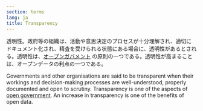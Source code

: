 ```yaml
---
section: terms
lang: ja
title: Transparency
---
```


透明性。政府等の組織は、活動や意思決定のプロセスが十分理解され、適切にドキュメント化され、精査を受けられる状態にある場合に、透明性があるとされる。透明性は、[オープンガバメント](/glossary/ja/terms/open-government/) の原則の一つである。透明性が高まることは、オープンデータの利点の一つである。

Governments and other organisations are said to be transparent when their workings and decision-making processes are well-understood, properly documented and open to scrutiny. Transparency is one of the aspects of [open government](/glossary/en/terms/open-government/). An increase in transparency is one of the benefits of open data.
